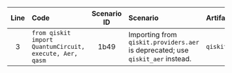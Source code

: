 | Line | Code | Scenario ID | Scenario | Artifact | Refactoring |
| :--: | :--- | :---------: | :------- | :------- | :---------- |
| 3 | `from qiskit import QuantumCircuit, execute, Aer, qasm` | 1b49 | Importing from `qiskit.providers.aer` is deprecated; use `qiskit_aer` instead. | `qiskit.Aer` | `from qiskit import QuantumCircuit, execute, qasm` |